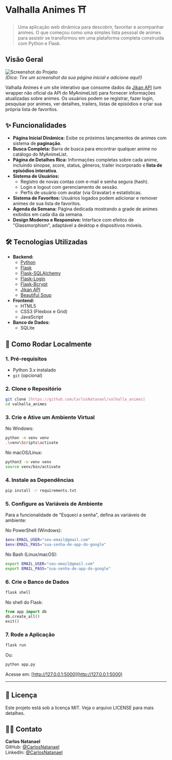 # Valhalla Animes ⛩️

> Uma aplicação web dinâmica para descobrir, favoritar e acompanhar animes. O que começou como uma simples lista pessoal de animes para assistir se transformou em uma plataforma completa construída com Python e Flask.

## Visão Geral

![Screenshot do Projeto](caminho/para/sua/imagem.png)  
*(Dica: Tire um screenshot da sua página inicial e adicione aqui!)*

Valhalla Animes é um site interativo que consome dados da [Jikan API](https://jikan.moe/) (um wrapper não oficial da API do MyAnimeList) para fornecer informações atualizadas sobre animes. Os usuários podem se registrar, fazer login, pesquisar por animes, ver detalhes, trailers, listas de episódios e criar sua própria lista de favoritos.

## ✨ Funcionalidades

- **Página Inicial Dinâmica:** Exibe os próximos lançamentos de animes com sistema de **paginação**.
- **Busca Completa:** Barra de busca para encontrar qualquer anime no catálogo do MyAnimeList.
- **Página de Detalhes Rica:** Informações completas sobre cada anime, incluindo sinopse, score, status, gêneros, trailer incorporado e **lista de episódios interativa**.
- **Sistema de Usuários:**
    - Registro de novas contas com e-mail e senha segura (hash).
    - Login e logout com gerenciamento de sessão.
    - Perfis de usuário com avatar (via Gravatar) e estatísticas.
- **Sistema de Favoritos:** Usuários logados podem adicionar e remover animes de sua lista de favoritos.
- **Agenda da Semana:** Página dedicada mostrando a grade de animes exibidos em cada dia da semana.
- **Design Moderno e Responsivo:** Interface com efeitos de "Glassmorphism", adaptável a desktop e dispositivos móveis.

## 🛠️ Tecnologias Utilizadas

- **Backend:**
    - [Python](https://www.python.org/)
    - [Flask](https://flask.palletsprojects.com/)
    - [Flask-SQLAlchemy](https://flask-sqlalchemy.palletsprojects.com/)
    - [Flask-Login](https://flask-login.readthedocs.io/)
    - [Flask-Bcrypt](https://flask-bcrypt.readthedocs.io/)
    - [Jikan API](https://jikan.moe/)
    - [Beautiful Soup](https://www.crummy.com/software/BeautifulSoup/)
- **Frontend:**
    - HTML5
    - CSS3 (Flexbox e Grid)
    - JavaScript
- **Banco de Dados:**
    - SQLite

## 🚀 Como Rodar Localmente

### 1. Pré-requisitos

- Python 3.x instalado
- `git` (opcional)

### 2. Clone o Repositório

```bash
git clone [https://github.com/CarlosNatanael/valhalla_animes]
cd valhalla_animes
```

### 3. Crie e Ative um Ambiente Virtual

No Windows:

```bash
python -m venv venv
.\venv\Scripts\activate
```

No macOS/Linux:

```bash
python3 -m venv venv
source venv/bin/activate
```

### 4. Instale as Dependências

```bash
pip install -r requirements.txt
```

### 5. Configure as Variáveis de Ambiente

Para a funcionalidade de "Esqueci a senha", defina as variáveis de ambiente:

No PowerShell (Windows):

```powershell
$env:EMAIL_USER="seu-email@gmail.com"
$env:EMAIL_PASS="sua-senha-de-app-do-google"
```

No Bash (Linux/macOS):

```bash
export EMAIL_USER="seu-email@gmail.com"
export EMAIL_PASS="sua-senha-de-app-do-google"
```

### 6. Crie o Banco de Dados

```bash
flask shell
```

No shell do Flask:

```python
from app import db
db.create_all()
exit()
```

### 7. Rode a Aplicação

```bash
flask run
```
Ou:

```bash
python app.py
```

Acesse em: [http://127.0.0.1:5000](http://127.0.0.1:5000)

---

## 📄 Licença

Este projeto está sob a licença MIT. Veja o arquivo LICENSE para mais detalhes.

## 👨‍💻 Contato

**Carlos Natanael**  
GitHub: [@CarlosNatanael](https://github.com/CarlosNatanael)  
LinkedIn: [@CarlosNatanael](https://www.linkedin.com/in/carlos-natanael-608628243/)